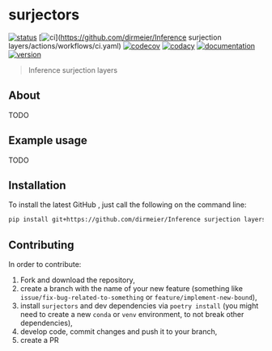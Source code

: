 # surjectors

[![status](http://www.repostatus.org/badges/latest/concept.svg)](http://www.repostatus.org/#concept)
[![ci](https://github.com/dirmeier/surjectors/actions/workflows/ci.yaml/badge.svg)](https://github.com/dirmeier/Inference surjection layers/actions/workflows/ci.yaml)
[![codecov](https://codecov.io/gh/dirmeier/surjectors/branch/main/graph/badge.svg)](https://codecov.io/gh/dirmeier/surjectors)
[![codacy]()]()
[![documentation](https://readthedocs.org/projects/surjectors/badge/?version=latest)](https://surjectors.readthedocs.io/en/latest/?badge=latest)
[![version](https://img.shields.io/pypi/v/surjectors.svg?colorB=black&style=flat)](https://pypi.org/project/surjectors/)

> Inference surjection layers

## About

TODO

## Example usage

TODO

## Installation


To install the latest GitHub <RELEASE>, just call the following on the
command line:

```bash
pip install git+https://github.com/dirmeier/Inference surjection layers@<RELEASE>
```

## Contributing

In order to contribute:

1) Fork and download the repository,
2) create a branch with the name of your new feature (something like `issue/fix-bug-related-to-something` or `feature/implement-new-bound`),
3) install `surjectors` and dev dependencies via `poetry install` (you might need to create a new `conda` or `venv` environment, to not break other dependencies),
4) develop code, commit changes and push it to your branch,
5) create a PR

